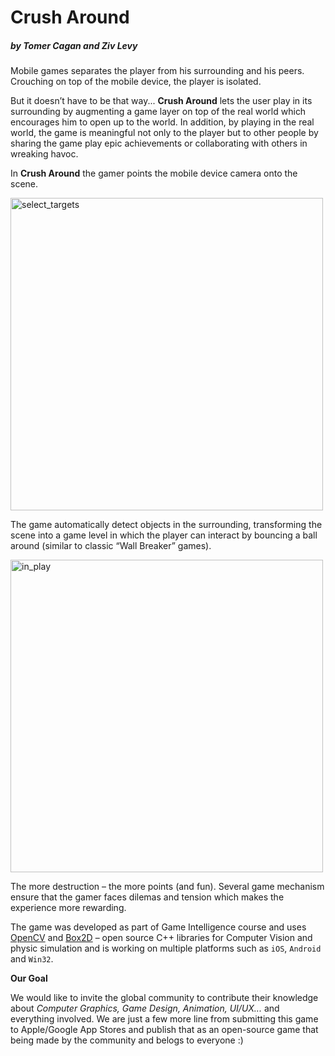 # Crush Around

##### by Tomer Cagan and Ziv Levy

Mobile games separates the player from his surrounding and his peers. 
Crouching on top of the mobile device, the player is isolated. 

But it doesn’t have to be that way...
**Crush Around** lets the user play in its surrounding by augmenting a game layer on top of the real world which encourages him to open up to the world. In addition, by playing in the real world, the game is meaningful not only to the player but to other people by sharing the game play epic achievements or collaborating with others in wreaking havoc.

In **Crush Around** the gamer points the mobile device camera onto the scene.

<img src="https://raw.githubusercontent.com/zivl/Destroy-Around-Me/master/docs/gameplay_detection.png" alt="select_targets" width="500"/>

The game automatically detect objects in the surrounding, transforming the scene into a game level in which the player can interact by bouncing a ball around (similar to classic “Wall Breaker” games).

<img src="https://raw.githubusercontent.com/zivl/Destroy-Around-Me/master/docs/gameplay2.PNG" alt="in_play" width="500"/>

The more destruction – the more points (and fun). Several game mechanism ensure that the gamer faces dilemas and tension which makes the experience more rewarding.

The game was developed as part of Game Intelligence course and uses [OpenCV](http://opencv.org) and [Box2D](http://box2d.org) – open source C++ libraries for Computer Vision and physic simulation and is working on multiple platforms such as `iOS`, `Android` and `Win32`.

**Our Goal**

We would like to invite the global community to contribute their knowledge about *Computer Graphics, Game Design, Animation, UI/UX...* and everything involved.
We are just a few more line from submitting this game to Apple/Google App Stores and publish that as an open-source game that being made by the community and belogs to everyone :)
